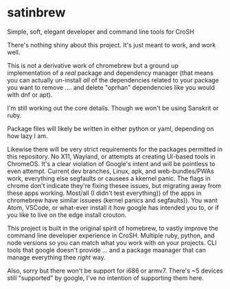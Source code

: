 # satinbrew
Simple, soft, elegant developer and command line tools for CroSH

There's nothing shiny about this project.  It's just meant to work, and work well.

This is not a derivative work of chromebrew but a ground up implementation of a *real* package and dependency manager (that means you can actually un-install *all* of the dependencies related to your package you want to remove .... and delete  "oprhan" dependencies like you would with dnf or apt).

I'm still working out the core details.  Though we won't be using Sanskrit or ruby.

Package files will likely be written in either python or yaml, depending on how lazy I am.

Likewise there will be very strict requirements for the packages permitted in this repository.  No X11, Wayland, or attempts at creating UI-based tools in ChromeOS.  It's a clear violation of Google's intent and will be pointless to even attempt.  Current dev branches, Linux, apk, and web-bundles/PWAs work, everything else segfaults or causees a kkernel panic.  The flags in chrome don't indicate they're fixing thesee issues, but migrating away from these apps working.   Most/all (I didn't test everything)) of the apps in chromebrew have similar issuees (kernel panics and segfaults)).  You want Atom, VSCode, or what-ever install it how google has intended you to, or if you like to live on the edge install crouton.

This project is built in the original spirit of homebrew, to vastly improve the command line developer experience in CroSH.  Multiple ruby, python, and node versions so you can match what you work with on your projects.  CLI tools that google doesn't provide ... and a package maanager that can manage everything thee *right* way.


Also, sorry but there won't be support for i686 or armv7.  There's ~5 devices still "supported" by google, I've no intention of supporting them here.
